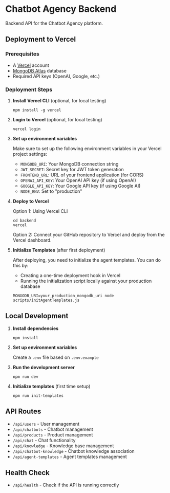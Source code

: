 # Chatbot Agency Backend

Backend API for the Chatbot Agency platform.

## Deployment to Vercel

### Prerequisites

- A [Vercel](https://vercel.com) account
- [MongoDB Atlas](https://www.mongodb.com/cloud/atlas) database
- Required API keys (OpenAI, Google, etc.)

### Deployment Steps

1. **Install Vercel CLI** (optional, for local testing)
   ```
   npm install -g vercel
   ```

2. **Login to Vercel** (optional, for local testing)
   ```
   vercel login
   ```

3. **Set up environment variables**
   
   Make sure to set up the following environment variables in your Vercel project settings:
   - `MONGODB_URI`: Your MongoDB connection string
   - `JWT_SECRET`: Secret key for JWT token generation
   - `FRONTEND_URL`: URL of your frontend application (for CORS)
   - `OPENAI_API_KEY`: Your OpenAI API key (if using OpenAI)
   - `GOOGLE_API_KEY`: Your Google API key (if using Google AI)
   - `NODE_ENV`: Set to "production"

4. **Deploy to Vercel**
   
   Option 1: Using Vercel CLI
   ```
   cd backend
   vercel
   ```
   
   Option 2: Connect your GitHub repository to Vercel and deploy from the Vercel dashboard.

5. **Initialize Templates** (after first deployment)
   
   After deploying, you need to initialize the agent templates. You can do this by:
   
   - Creating a one-time deployment hook in Vercel
   - Running the initialization script locally against your production database
   ```
   MONGODB_URI=your_production_mongodb_uri node scripts/initAgentTemplates.js
   ```

## Local Development

1. **Install dependencies**
   ```
   npm install
   ```

2. **Set up environment variables**
   
   Create a `.env` file based on `.env.example`

3. **Run the development server**
   ```
   npm run dev
   ```

4. **Initialize templates** (first time setup)
   ```
   npm run init-templates
   ```

## API Routes

- `/api/users` - User management
- `/api/chatbots` - Chatbot management
- `/api/products` - Product management
- `/api/chat` - Chat functionality
- `/api/knowledge` - Knowledge base management
- `/api/chatbot-knowledge` - Chatbot knowledge association
- `/api/agent-templates` - Agent templates management

## Health Check

- `/api/health` - Check if the API is running correctly
